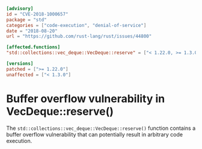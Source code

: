 ```toml
[advisory]
id = "CVE-2018-1000657"
package = "std"
categories = ["code-execution", "denial-of-service"]
date = "2018-08-20"
url = "https://github.com/rust-lang/rust/issues/44800"

[affected.functions]
"std::collections::vec_deque::VecDeque::reserve" = ["< 1.22.0, >= 1.3.0"]

[versions]
patched = [">= 1.22.0"]
unaffected = ["< 1.3.0"]
```

# Buffer overflow vulnerability in VecDeque::reserve()

The `std::collections::vec_deque::VecDeque::reserve()` function contains a
buffer overflow vulnerability that can potentially result in arbitrary code
execution.
